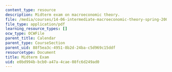 ```yaml
---
content_type: resource
description: Midterm exam on macroeconomic theory.
file: /media/courses/14-06-intermediate-macroeconomic-theory-spring-2003/e0bd994bbcb0a47a4cae08fc6d249ad0_midterm.pdf
file_type: application/pdf
learning_resource_types: []
ocw_type: OCWFile
parent_title: Calendar
parent_type: CourseSection
parent_uid: 88f5ea3c-4951-8b2d-24ba-c5d969c15ddf
resourcetype: Document
title: Midterm Exam
uid: e0bd994b-bcb0-a47a-4cae-08fc6d249ad0
---
```


